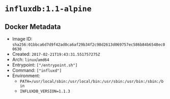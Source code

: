 # `influxdb:1.1-alpine`

## Docker Metadata

- Image ID: `sha256:01bbca6d7d9f42ad0ca6af29b34f2c98d2613d069757ec586b84b6548ec00630`
- Created: `2017-02-21T19:43:31.551757275Z`
- Arch: `linux`/`amd64`
- Entrypoint: `["/entrypoint.sh"]`
- Command: `["influxd"]`
- Environment:
  - `PATH=/usr/local/sbin:/usr/local/bin:/usr/sbin:/usr/bin:/sbin:/bin`
  - `INFLUXDB_VERSION=1.1.3`
